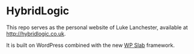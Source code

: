 # HybridLogic

This repo serves as the personal website of Luke Lanchester, available at http://hybridlogic.co.uk.

It is built on WordPress combined with the new [WP Slab](http://www.wp-slab.com) framework.
